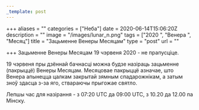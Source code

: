 ```yaml
---
_template: post
---
```


+++
aliases = ""
categories = ["Неба"]
date = 2020-06-14T15:06:20Z
description = ""
image = "/images/lunar_n.png"
tags = ["2020 ", "Венера ", "Месяц"]
title = "Зацьменне Венеры Месяцам"
type = "post"
url = ""

+++
Зацьменне Венеры Месяцам 19 чэрвеня 2020 - не прапусціце.  
  
19 чэрвеня пры дзённай бачнасці можна будзе назіраць зацьменне (пакрыццё) Венеры Месяцам. Месяцовае пакрыццё азначае, што Венера апынецца цалкам закрытай зямным спадарожнікам, а затым зноў здасца з-за яго, ствараючы прыгожае святло.  
  
Лепшы час для назірання - з 07:20 UTC да 09:00 UTC, з 10.20 да 12.00 па Мiнску.
